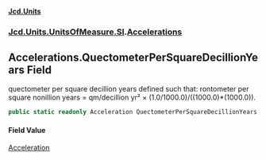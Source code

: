 #### [Jcd.Units](index 'index')
### [Jcd.Units.UnitsOfMeasure.SI](Jcd.Units.UnitsOfMeasure.SI 'Jcd.Units.UnitsOfMeasure.SI').[Accelerations](Accelerations 'Jcd.Units.UnitsOfMeasure.SI.Accelerations')

## Accelerations.QuectometerPerSquareDecillionYears Field

quectometer per square decillion years defined such that: rontometer per square nonillion years = qm/decillion yr² ×
(1.0/1000.0)/((1000.0)*(1000.0)).

```csharp
public static readonly Acceleration QuectometerPerSquareDecillionYears;
```

#### Field Value
[Acceleration](Acceleration 'Jcd.Units.UnitTypes.Acceleration')